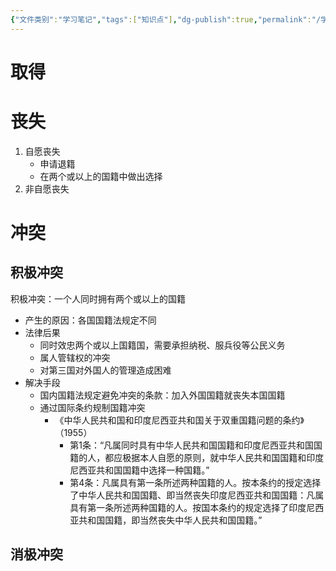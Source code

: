 ```yaml
---
{"文件类别":"学习笔记","tags":["知识点"],"dg-publish":true,"permalink":"/学习笔记studyup/知识点cheese/国籍/","dgPassFrontmatter":true,"created":"2024-10-22T10:21:46.572+08:00","updated":"2024-10-22T10:25:45.419+08:00"}
---
```



# 取得
# 丧失
1. 自愿丧失
	- 申请退籍
	- 在两个或以上的国籍中做出选择
2. 非自愿丧失
# 冲突
## 积极冲突 
积极冲突：一个人同时拥有两个或以上的国籍
- 产生的原因：各国国籍法规定不同
- 法律后果
	- 同时效忠两个或以上国籍国，需要承担纳税、服兵役等公民义务
	- 属人管辖权的冲突
	- 对第三国对外国人的管理造成困难
- 解决手段
	- 国内国籍法规定避免冲突的条款：加入外国国籍就丧失本国国籍
	- 通过国际条约规制国籍冲突
		- 《中华人民共和国和印度尼西亚共和国关于双重国籍问题的条约》（1955）
			- 第1条：“凡属同时具有中华人民共和国国籍和印度尼西亚共和国国籍的人，都应极据本人自愿的原则，就中华人民共和国国籍和印度尼西亚共和国国籍中选择一种国籍。”
			- 第4条：凡属具有第一条所述两种国籍的人。按本条约的授定选择了中华人民共和国国籍、即当然丧失印度尼西亚共和国国籍：凡属具有第一条所述两种国籍的人。按国本条约的规定选择了印度尼西亚共和国国籍，即当然丧失中华人民共和国国籍。”
## 消极冲突

